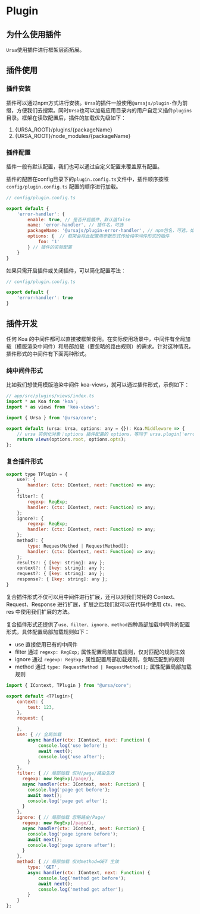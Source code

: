 # Plugin

## 为什么使用插件

`Ursa`使用插件进行框架层面拓展。

## 插件使用

### 插件安装

插件可以通过npm方式进行安装。`Ursa`的插件一般使用`@ursajs/plugin-`作为前缀，方便我们去搜索。同时`Ursa`也可以加载应用目录内的用户自定义插件`plugins`目录。框架在读取配置后，插件的加载优先级如下：

1. {URSA_ROOT}/plugins/{packageName}
2. {URSA_ROOT}/node_modules/{packageName}

### 插件配置

插件一般有默认配置，我们也可以通过自定义配置来覆盖原有配置。

插件的配置在config目录下的`plugin.config.ts`文件中，插件顺序按照 `config/plugin.config.ts` 配置的顺序进行加载。

``` javascript
// config/plugin.config.ts

export default {
    'error-handler': {
        enable: true, // 是否开启插件，默认值false
        name: 'error-handler', // 插件名，可选
        packageName: '@ursajs/plugin-error-handler', // npm包名，可选，如不填写时，默认值为`@ursajs/plugin-${name}`
        options: {	// 框架会将此配置用参数形式传给纯中间件形式的插件
            foo: '1'
        } // 插件的实际配置
    }
}
```

如果只需开启插件或关闭插件，可以简化配置写法：

``` javascript
// config/plugin.config.ts

export default {
    'error-handler': true
}
```

## 插件开发
任何 Koa 的中间件都可以直接被框架使用。在实际使用场景中，中间件有全局加载（模版渲染中间件）和局部加载（要忽略的路由规则）的需求。针对这种情况，插件形式的中间件有下面两种形式。

### 纯中间件形式
比如我们想使用模版渲染中间件 koa-views，就可以通过插件形式，示例如下：

```javascript
// app/src/plugins/views/index.ts
import * as Koa from 'koa';
import * as views from 'koa-views';

import { Ursa } from '@ursa/core';

export default (ursa: Ursa, options: any = {}): Koa.Middleware => {
    // ursa 实例化对象；options 插件配置的 options，等同于 ursa.plugin['error-handler'].options
    return views(options.root, options.opts);
};
```

### 复合插件形式

```javascript
export type TPlugin = {
    use?: {
        handler: (ctx: IContext, next: Function) => any;
    }
    filter?: {
        regexp: RegExp;
        handler: (ctx: IContext, next: Function) => any;
    };
    ignore?: {
        regexp: RegExp;
        handler: (ctx: IContext, next: Function) => any;
    };
    method?: {
        type: RequestMethod | RequestMethod[];
        handler: (ctx: IContext, next: Function) => any;
    };
    results?: { [key: string]: any };
    context?: { [key: string]: any };
    request?: { [key: string]: any };
    response?: { [key: string]: any };
}
```
复合插件形式不仅可以用中间件进行扩展，还可以对我们常用的 Context、Request、Response 进行扩展，扩展之后我们就可以在代码中使用 ctx、req、res 中使用我们扩展的方法。

复合插件形式还提供了`use、filter、ignore、method`四种局部加载中间件的配置形式，具体配置局部加载规则如下：
- use 直接使用已有的中间件
- filter 通过 `regexp: RegExp;` 属性配置局部加载规则，仅对匹配的规则生效
- ignore 通过 `regexp: RegExp;` 属性配置局部加载规则，忽略匹配到的规则
- method 通过 `type: RequestMethod | RequestMethod[];` 属性配置局部加载规则


```javascript
import { IContext, TPlugin } from "@ursa/core";

export default <TPlugin>{
    context: {
        test: 123,
    },
    request: {

    },
    use: { // 全局加载
        async handler(ctx: IContext, next: Function) {
            console.log('use before');
            await next();
            console.log('use after');
        }
    },
    filter: { // 局部加载 仅对/page/路由生效
      regexp: new RegExp(/page/),
      async handler(ctx: IContext, next: Function) {
        console.log('page get before');
        await next();
        console.log('page get after');
      }
    },
    ignore: { // 局部加载 忽略路由/Page/
      regexp: new RegExp(/page/),
      async handler(ctx: IContext, next: Function) {
        console.log('page ignore before');
        await next();
        console.log('page ignore after');
      }
    },
    method: { // 局部加载 仅对method=GET 生效
        type: 'GET',
        async handler(ctx: IContext, next: Function) {
            console.log('method get before');
            await next();
            console.log('method get after');
        }
    }
};
```


